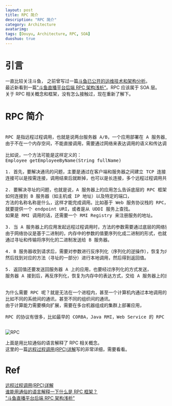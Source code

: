 ```yaml
---
layout: post
title: RPC 简介
description: "RPC 简介"
category: Architecture
avatarimg:
tags: [Douyu, Architecture, RPC, SOA]
duoshuo: true
---
```



# 引言

一直比较关注斗鱼，
之前曾写过一篇[斗鱼已公开的运维技术和架构分析](http://jaminzhang.github.io/architecture/Douyu-Public-Ops-Tech-and-Architecture-Analysis/)。  
最近新看到一篇["斗鱼直播平台后端 RPC 架构浅析"](http://leeon.me/a/douyu-rpc-arch)。RPC 应该属于 SOA 层。  
关于 RPC 相关概念和框架，没有怎么接触过，现在重新了解下。


# RPC 简介

<pre>

RPC 是指远程过程调用，也就是说两台服务器 A/B，一个应用部署在 A 服务器上，想要调用 B 服务器上应用提供的函数/方法，
由于不在一个内存空间，不能直接调用，需要通过网络来表达调用的语义和传达调用的数据。

比如说，一个方法可能是这样定义的：
Employee getEmployeeByName(String fullName)

1. 首先，要解决通讯的问题，主要是通过在客户端和服务器之间建立 TCP 连接，远程过程调用的所有交换的数据都在这个连接里传输。
连接可以是按需连接，调用结束后就断掉，也可以是长连接，多个远程过程调用共享同一个连接。

2. 要解决寻址的问题，也就是说，A 服务器上的应用怎么告诉底层的 RPC 框架，
如何连接到 B 服务器（如主机或 IP 地址）以及特定的端口，
方法的名称名称是什么，这样才能完成调用。比如基于 Web 服务协议栈的 RPC，
就要提供一个 endpoint URI，或者是从 UDDI 服务上查找。
如果是 RMI 调用的话，还需要一个 RMI Registry 来注册服务的地址。

3. 当 A 服务器上的应用发起远程过程调用时，方法的参数需要通过底层的网络协议如 TCP 传递到 B 服务器，
由于网络协议是基于二进制的，内存中的参数的值要序列化成二进制的形式，也就是序列化（Serialize）或编组（marshal），
通过寻址和传输将序列化的二进制发送给 B 服务器。

4. B 服务器收到请求后，需要对参数进行反序列化（序列化的逆操作），恢复为内存中的表达方式，
然后找到对应的方法（寻址的一部分）进行本地调用，然后得到返回值。

5. 返回值还要发送回服务器 A 上的应用，也要经过序列化的方式发送，
服务器 A 接到后，再反序列化，恢复为内存中的表达方式，交给 A 服务器上的应用。


为什么需要 RPC 呢？就是无法在一个进程内，甚至一个计算机内通过本地调用的方式完成的需求，
比如不同的系统间的通讯，甚至不同的组织间的通讯。
由于计算能力需要横向扩展，需要在多台机器组成的集群上部署应用，

RPC 的协议有很多，比如最早的 CORBA，Java RMI，Web Service 的 RPC 风格，Hessian，Thrift，甚至 Rest API。

</pre>


![RPC](https://pic4.zhimg.com/45366c44f775abfd0ac3b43bccc1abc3_b.jpg)

上面是用比较通俗的语言解释了 RPC 相关概念。  
这里的一篇[远程过程调用(RPC)详解](https://waylau.com/remote-procedure-calls/)写的非常详细，需要看看。


# Ref
[远程过程调用(RPC)详解](https://waylau.com/remote-procedure-calls/)  
[谁能用通俗的语言解释一下什么是 RPC 框架？](https://www.zhihu.com/question/25536695)  
["斗鱼直播平台后端 RPC 架构浅析"](http://leeon.me/a/douyu-rpc-arch)  

